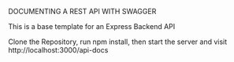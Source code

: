DOCUMENTING A REST API WITH SWAGGER

This is a base template for an Express Backend API

Clone the Repository, run npm install, then start the server and visit http://localhost:3000/api-docs

